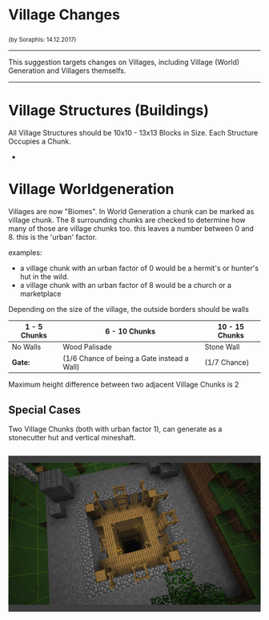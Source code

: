 # Village Changes
<sub>(by Soraphis: 14.12.2017)</sub>

___

This suggestion targets changes on Villages, including Village (World) Generation and Villagers themselfs.
___

# Village Structures (Buildings)

All Village Structures should be 10x10 - 13x13 Blocks in Size. Each Structure Occupies a Chunk.

- 


# Village Worldgeneration

Villages are now "Biomes". In World Generation a chunk can be marked as village chunk.
The 8 surrounding chunks are checked to determine how many of those are village chunks too. this leaves a number between 0 and 8. this is the 'urban' factor.

examples:

- a village chunk with an urban factor of 0 would be a hermit's or hunter's hut in the wild.
- a village chunk with an urban factor of 8 would be a church or a marketplace

Depending on the size of the village, the outside borders should be walls

| **1 - 5 Chunks** | **6 - 10 Chunks** | **10 - 15 Chunks** | 
| ------------ | ------------  | ------------   |
| No Walls | Wood Palisade | Stone Wall |
| **Gate:** | (1/6 Chance of being a Gate instead a Wall) | (1/7 Chance) |


Maximum height difference between two adjacent Village Chunks is 2

## Special Cases

Two Village Chunks (both with urban factor 1), can generate as a stonecutter hut and vertical mineshaft.

<div style="width: 100%; padding: 1em 0;">
<div style="width: 100%; padding: 1em 0; display: flex; justify-content: center; background: #3d3d3d;">
<img style="margin: 0 1em; max-height: 300px" src="content/chunk_mineshaft.png"></img>
</div></div>